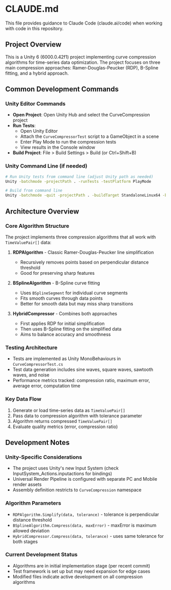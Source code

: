 # CLAUDE.md

This file provides guidance to Claude Code (claude.ai/code) when working with code in this repository.

## Project Overview

This is a Unity 6 (6000.0.42f1) project implementing curve compression algorithms for time-series data optimization. The project focuses on three main compression approaches: Ramer-Douglas-Peucker (RDP), B-Spline fitting, and a hybrid approach.

## Common Development Commands

### Unity Editor Commands
- **Open Project**: Open Unity Hub and select the CurveCompression project
- **Run Tests**: 
  - Open Unity Editor
  - Attach the `CurveCompressorTest` script to a GameObject in a scene
  - Enter Play Mode to run the compression tests
  - View results in the Console window
- **Build Project**: File > Build Settings > Build (or Ctrl+Shift+B)

### Unity Command Line (if needed)
```bash
# Run Unity tests from command line (adjust Unity path as needed)
Unity -batchmode -projectPath . -runTests -testPlatform PlayMode

# Build from command line
Unity -batchmode -quit -projectPath . -buildTarget StandaloneLinux64 -buildLinux64Player ./Build/CurveCompression
```

## Architecture Overview

### Core Algorithm Structure
The project implements three compression algorithms that all work with `TimeValuePair[]` data:

1. **RDPAlgorithm** - Classic Ramer-Douglas-Peucker line simplification
   - Recursively removes points based on perpendicular distance threshold
   - Good for preserving sharp features

2. **BSplineAlgorithm** - B-Spline curve fitting
   - Uses `BSplineSegment` for individual curve segments
   - Fits smooth curves through data points
   - Better for smooth data but may miss sharp transitions

3. **HybridCompressor** - Combines both approaches
   - First applies RDP for initial simplification
   - Then uses B-Spline fitting on the simplified data
   - Aims to balance accuracy and smoothness

### Testing Architecture
- Tests are implemented as Unity MonoBehaviours in `CurveCompressorTest.cs`
- Test data generation includes sine waves, square waves, sawtooth waves, and noise
- Performance metrics tracked: compression ratio, maximum error, average error, computation time

### Key Data Flow
1. Generate or load time-series data as `TimeValuePair[]`
2. Pass data to compression algorithm with tolerance parameter
3. Algorithm returns compressed `TimeValuePair[]`
4. Evaluate quality metrics (error, compression ratio)

## Development Notes

### Unity-Specific Considerations
- The project uses Unity's new Input System (check InputSystem_Actions.inputactions for bindings)
- Universal Render Pipeline is configured with separate PC and Mobile render assets
- Assembly definition restricts to `CurveCompression` namespace

### Algorithm Parameters
- `RDPAlgorithm.Simplify(data, tolerance)` - tolerance is perpendicular distance threshold
- `BSplineAlgorithm.Compress(data, maxError)` - maxError is maximum allowed deviation
- `HybridCompressor.Compress(data, tolerance)` - uses same tolerance for both stages

### Current Development Status
- Algorithms are in initial implementation stage (per recent commit)
- Test framework is set up but may need expansion for edge cases
- Modified files indicate active development on all compression algorithms